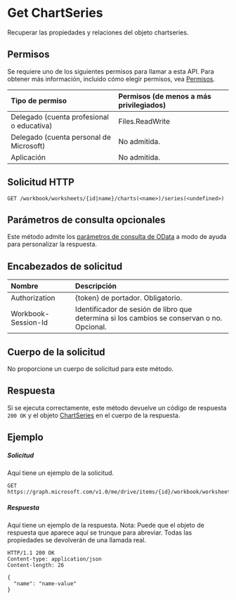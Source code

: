 # <a name="get-chartseries"></a>Get ChartSeries

Recuperar las propiedades y relaciones del objeto chartseries.
## <a name="permissions"></a>Permisos
Se requiere uno de los siguientes permisos para llamar a esta API. Para obtener más información, incluido cómo elegir permisos, vea [Permisos](../../../concepts/permissions_reference.md).

|Tipo de permiso      | Permisos (de menos a más privilegiados)              |
|:--------------------|:---------------------------------------------------------|
|Delegado (cuenta profesional o educativa) | Files.ReadWrite    |
|Delegado (cuenta personal de Microsoft) | No admitida.    |
|Aplicación | No admitida. |

## <a name="http-request"></a>Solicitud HTTP
<!-- { "blockType": "ignored" } -->
```http
GET /workbook/worksheets/{id|name}/charts(<name>)/series(<undefined>)
```
## <a name="optional-query-parameters"></a>Parámetros de consulta opcionales
Este método admite los [parámetros de consulta de OData](http://developer.microsoft.com/en-us/graph/docs/overview/query_parameters) a modo de ayuda para personalizar la respuesta.

## <a name="request-headers"></a>Encabezados de solicitud
| Nombre      |Descripción|
|:----------|:----------|
| Authorization  | {token} de portador. Obligatorio. |
| Workbook-Session-Id  | Identificador de sesión de libro que determina si los cambios se conservan o no. Opcional.|

## <a name="request-body"></a>Cuerpo de la solicitud
No proporcione un cuerpo de solicitud para este método.

## <a name="response"></a>Respuesta

Si se ejecuta correctamente, este método devuelve un código de respuesta `200 OK` y el objeto [ChartSeries](../resources/chartseries.md) en el cuerpo de la respuesta.
## <a name="example"></a>Ejemplo
##### <a name="request"></a>Solicitud
Aquí tiene un ejemplo de la solicitud.
<!-- {
  "blockType": "request",
  "name": "get_chartseries"
}-->
```http
GET https://graph.microsoft.com/v1.0/me/drive/items/{id}/workbook/worksheets/{id|name}/charts(<name>)/series(<undefined>)
```
##### <a name="response"></a>Respuesta
Aquí tiene un ejemplo de la respuesta. Nota: Puede que el objeto de respuesta que aparece aquí se trunque para abreviar. Todas las propiedades se devolverán de una llamada real.
<!-- {
  "blockType": "response",
  "truncated": true,
  "@odata.type": "microsoft.graph.chartSeries"
} -->
```http
HTTP/1.1 200 OK
Content-type: application/json
Content-length: 26

{
  "name": "name-value"
}
```

<!-- uuid: 8fcb5dbc-d5aa-4681-8e31-b001d5168d79
2015-10-25 14:57:30 UTC -->
<!-- {
  "type": "#page.annotation",
  "description": "Get ChartSeries",
  "keywords": "",
  "section": "documentation",
  "tocPath": ""
}-->